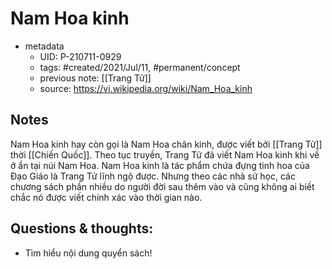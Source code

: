---
---

# Nam Hoa kinh

- metadata
	- UID: P-210711-0929
	- tags: #created/2021/Jul/11, #permanent/concept 
	- previous note: [[Trang Tử]]
	- source: https://vi.wikipedia.org/wiki/Nam_Hoa_kinh

## Notes
Nam Hoa kinh hay còn gọi là Nam Hoa chân kinh, được viết bởi [[Trang Tử]] thời [[Chiến Quốc]]. 
Theo tục truyền, Trang Tử đã viết Nam Hoa kinh khi về ở ẩn tại núi Nam Hoa. Nam Hoa kinh là tác phẩm chứa đựng tinh hoa của Đạo Giáo là Trang Tử lĩnh ngộ được. Nhưng theo các nhà sử học, các chương sách phần nhiều do người đời sau thêm vào và cũng không ai biết chắc nó được viết chính xác vào thời gian nào.

## Questions & thoughts:
- Tìm hiểu nội dung quyển sách!